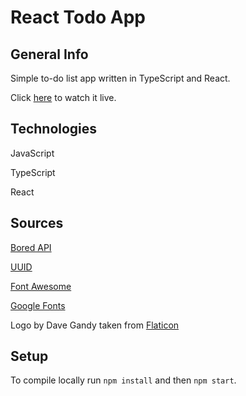 # React Todo App

## General Info

Simple to-do list app written in TypeScript and React.

Click [here](https://marekjanik-react-todo-app.netlify.app/) to watch it live.

## Technologies

JavaScript

TypeScript

React

## Sources

[Bored API](https://www.boredapi.com/)

[UUID](https://github.com/uuidjs/uuid)

[Font Awesome](https://fontawesome.com/)

[Google Fonts](https://fonts.google.com/)

Logo by Dave Gandy taken from [Flaticon](https://www.flaticon.com/free-icon/foursquare-button_25420?k=1623310916800)

## Setup

To compile locally run `npm install` and then `npm start`.
